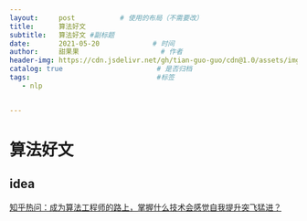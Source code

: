 ```yaml
---
layout:     post           # 使用的布局（不需要改）
title:      算法好文
subtitle:   算法好文 #副标题
date:       2021-05-20             # 时间
author:     甜果果                    # 作者
header-img: https://cdn.jsdelivr.net/gh/tian-guo-guo/cdn@1.0/assets/img/post-bg-coffee.jpeg    #背景图片
catalog: true                       # 是否归档
tags:                               #标签
   - nlp


---
```


# 算法好文

## idea

[知乎热问：成为算法工程师的路上，掌握什么技术会感觉自我提升突飞猛进？](https://mp.weixin.qq.com/s?__biz=MzU1MjYzNjQwOQ==&mid=2247495596&idx=1&sn=2e3ff8e511b664f88472cb5e99311ba9&chksm=fbfdb53acc8a3c2c063b21edda6945fc1fc154b218f3db10b8adaf9aad468517031450002a91&mpshare=1&scene=1&srcid=0513X83GQxjSpF1pzAcprTda&sharer_sharetime=1620862184374&sharer_shareid=8d4a2fe425a406d44703bfca373270ce#rd)

